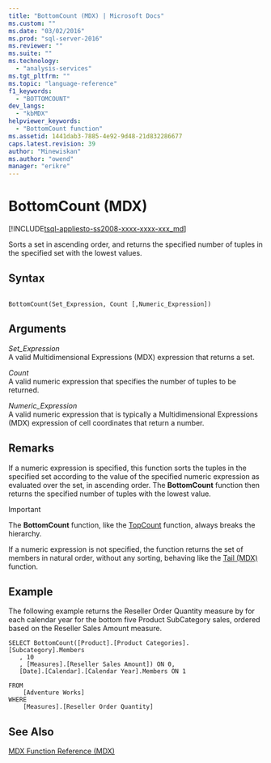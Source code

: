 ```yaml
---
title: "BottomCount (MDX) | Microsoft Docs"
ms.custom: ""
ms.date: "03/02/2016"
ms.prod: "sql-server-2016"
ms.reviewer: ""
ms.suite: ""
ms.technology: 
  - "analysis-services"
ms.tgt_pltfrm: ""
ms.topic: "language-reference"
f1_keywords: 
  - "BOTTOMCOUNT"
dev_langs: 
  - "kbMDX"
helpviewer_keywords: 
  - "BottomCount function"
ms.assetid: 1441dab3-7885-4e92-9d48-21d832286677
caps.latest.revision: 39
author: "Minewiskan"
ms.author: "owend"
manager: "erikre"
---
```

# BottomCount (MDX)
[!INCLUDE[tsql-appliesto-ss2008-xxxx-xxxx-xxx_md](../includes/tsql-appliesto-ss2008-xxxx-xxxx-xxx-md.md)]

  Sorts a set in ascending order, and returns the specified number of tuples in the specified set with the lowest values.  
  
## Syntax  
  
```  
  
BottomCount(Set_Expression, Count [,Numeric_Expression])  
```  
  
## Arguments  
 *Set_Expression*  
 A valid Multidimensional Expressions (MDX) expression that returns a set.  
  
 *Count*  
 A valid numeric expression that specifies the number of tuples to be returned.  
  
 *Numeric_Expression*  
 A valid numeric expression that is typically a Multidimensional Expressions (MDX) expression of cell coordinates that return a number.  
  
## Remarks  
 If a numeric expression is specified, this function sorts the tuples in the specified set according to the value of the specified numeric expression as evaluated over the set, in ascending order. The **BottomCount** function then returns the specified number of tuples with the lowest value.  
  
> [!IMPORTANT]  
>  The **BottomCount** function, like the [TopCount](../mdx/topcount-mdx.md) function, always breaks the hierarchy.  
  
 If a numeric expression is not specified, the function returns the set of members in natural order, without any sorting, behaving like the [Tail (MDX)](../mdx/tail-mdx.md) function.  
  
## Example  
 The following example returns the Reseller Order Quantity measure by for each calendar year for the bottom five Product SubCategory sales, ordered based on the Reseller Sales Amount measure.  
  
```  
SELECT BottomCount([Product].[Product Categories].[Subcategory].Members  
   , 10  
   , [Measures].[Reseller Sales Amount]) ON 0,  
   [Date].[Calendar].[Calendar Year].Members ON 1  
  
FROM  
    [Adventure Works]  
WHERE  
    [Measures].[Reseller Order Quantity]  
```  
  
## See Also  
 [MDX Function Reference &#40;MDX&#41;](../mdx/mdx-function-reference-mdx.md)  
  
  
